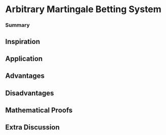 # Arbitrary Martingale Betting System
### Summary
## Inspiration
## Application
## Advantages
## Disadvantages
## Mathematical Proofs
## Extra Discussion 

